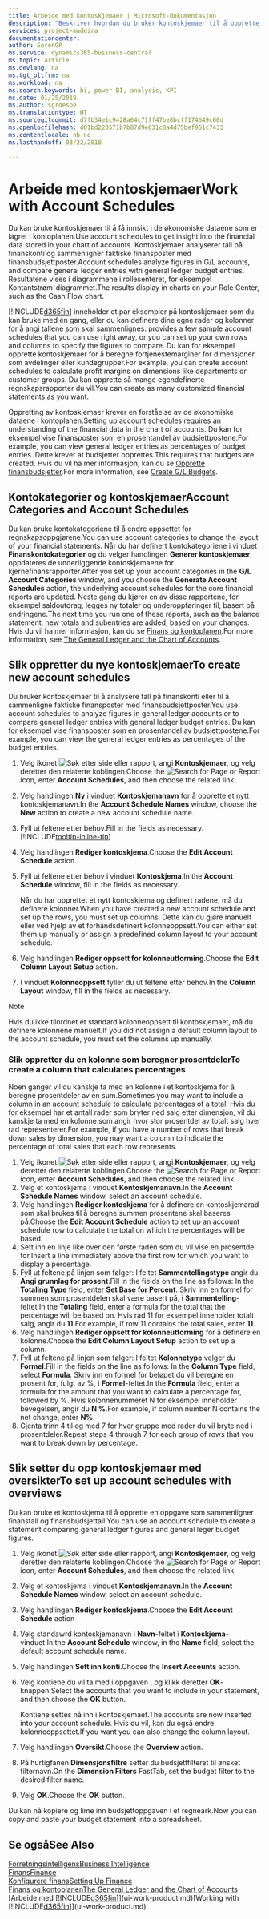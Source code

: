 ```yaml
---
title: Arbeide med kontoskjemaer | Microsoft-dokumentasjon
description: "Beskriver hvordan du bruker kontoskjemaer til å opprette ulike visninger og rapporter for å analysere økonomiske resultatdata."
services: project-madeira
documentationcenter: 
author: SorenGP
ms.service: dynamics365-business-central
ms.topic: article
ms.devlang: na
ms.tgt_pltfrm: na
ms.workload: na
ms.search.keywords: bi, power BI, analysis, KPI
ms.date: 01/25/2018
ms.author: sgroespe
ms.translationtype: HT
ms.sourcegitcommit: d7fb34e1c9428a64c71ff47be8bcff174649c00d
ms.openlocfilehash: d01bd220571b7b87d9e631c8a4d75bef951c7433
ms.contentlocale: nb-no
ms.lasthandoff: 03/22/2018

---
```

# <a name="work-with-account-schedules"></a><span data-ttu-id="98896-103">Arbeide med kontoskjemaer</span><span class="sxs-lookup"><span data-stu-id="98896-103">Work with Account Schedules</span></span>
<span data-ttu-id="98896-104">Du kan bruke kontoskjemaer til å få innsikt i de økonomiske dataene som er lagret i kontoplanen.</span><span class="sxs-lookup"><span data-stu-id="98896-104">Use account schedules to get insight into the financial data stored in your chart of accounts.</span></span> <span data-ttu-id="98896-105">Kontoskjemaer analyserer tall på finanskonti og sammenligner faktiske finansposter med finansbudsjettposter.</span><span class="sxs-lookup"><span data-stu-id="98896-105">Account schedules analyze figures in G/L accounts, and compare general ledger entries with general ledger budget entries.</span></span> <span data-ttu-id="98896-106">Resultatene vises i diagrammene i rollesenteret, for eksempel Kontantstrøm-diagrammet.</span><span class="sxs-lookup"><span data-stu-id="98896-106">The results display in charts on your Role Center, such as the Cash Flow chart.</span></span>  

[!INCLUDE[d365fin](includes/d365fin_md.md)]<span data-ttu-id="98896-107"> inneholder et par eksempler på kontoskjemaer som du kan bruke med én gang, eller du kan definere dine egne rader og kolonner for å angi tallene som skal sammenlignes.</span><span class="sxs-lookup"><span data-stu-id="98896-107"> provides a few sample account schedules that you can use right away, or you can set up your own rows and columns to specify the figures to compare.</span></span> <span data-ttu-id="98896-108">Du kan for eksempel opprette kontoskjemaer for å beregne fortjenestemarginer for dimensjoner som avdelinger eller kundegrupper.</span><span class="sxs-lookup"><span data-stu-id="98896-108">For example, you can create account schedules to calculate profit margins on dimensions like departments or customer groups.</span></span> <span data-ttu-id="98896-109">Du kan opprette så mange egendefinerte regnskapsrapporter du vil.</span><span class="sxs-lookup"><span data-stu-id="98896-109">You can create as many customized financial statements as you want.</span></span>  

<span data-ttu-id="98896-110">Oppretting av kontoskjemaer krever en forståelse av de økonomiske dataene i kontoplanen.</span><span class="sxs-lookup"><span data-stu-id="98896-110">Setting up account schedules requires an understanding of the financial data in the chart of accounts.</span></span> <span data-ttu-id="98896-111">Du kan for eksempel vise finansposter som en prosentandel av budsjettpostene.</span><span class="sxs-lookup"><span data-stu-id="98896-111">For example, you can view general ledger entries as percentages of budget entries.</span></span> <span data-ttu-id="98896-112">Dette krever at budsjetter opprettes.</span><span class="sxs-lookup"><span data-stu-id="98896-112">This requires that budgets are created.</span></span> <span data-ttu-id="98896-113">Hvis du vil ha mer informasjon, kan du se [Opprette finansbudsjetter](finance-how-create-budgets.md).</span><span class="sxs-lookup"><span data-stu-id="98896-113">For more information, see [Create G/L Budgets](finance-how-create-budgets.md).</span></span>

## <a name="account-categories-and-account-schedules"></a><span data-ttu-id="98896-114">Kontokategorier og kontoskjemaer</span><span class="sxs-lookup"><span data-stu-id="98896-114">Account Categories and Account Schedules</span></span>
<span data-ttu-id="98896-115">Du kan bruke kontokategoriene til å endre oppsettet for regnskapsoppgjørene.</span><span class="sxs-lookup"><span data-stu-id="98896-115">You can use account categories to change the layout of your financial statements.</span></span> <span data-ttu-id="98896-116">Når du har definert kontokategoriene i vinduet **Finanskontokategorier** og du velger handlingen **Generer kontoskjemaer**, oppdateres de underliggende kontoskjemaene for kjernefinansrapporter.</span><span class="sxs-lookup"><span data-stu-id="98896-116">After you set up your account categories in the **G/L Account Categories** window, and you choose the **Generate Account Schedules** action, the underlying account schedules for the core financial reports are updated.</span></span> <span data-ttu-id="98896-117">Neste gang du kjører en av disse rapportene, for eksempel saldoutdrag, legges ny totaler og underoppføringer til, basert på endringene.</span><span class="sxs-lookup"><span data-stu-id="98896-117">The next time you run one of these reports, such as the balance statement, new totals and subentries are added, based on your changes.</span></span> <span data-ttu-id="98896-118">Hvis du vil ha mer informasjon, kan du se [Finans og kontoplanen](finance-general-ledger.md).</span><span class="sxs-lookup"><span data-stu-id="98896-118">For more information, see [The General Ledger and the Chart of Accounts](finance-general-ledger.md).</span></span>  

## <a name="to-create-new-account-schedules"></a><span data-ttu-id="98896-119">Slik oppretter du nye kontoskjemaer</span><span class="sxs-lookup"><span data-stu-id="98896-119">To create new account schedules</span></span>  
 <span data-ttu-id="98896-120">Du bruker kontoskjemaer til å analysere tall på finanskonti eller til å sammenligne faktiske finansposter med finansbudsjettposter.</span><span class="sxs-lookup"><span data-stu-id="98896-120">You use account schedules to analyze figures in general ledger accounts or to compare general ledger entries with general ledger budget entries.</span></span> <span data-ttu-id="98896-121">Du kan for eksempel vise finansposter som en prosentandel av budsjettpostene.</span><span class="sxs-lookup"><span data-stu-id="98896-121">For example, you can view the general ledger entries as percentages of the budget entries.</span></span>

1. <span data-ttu-id="98896-122">Velg ikonet ![Søk etter side eller rapport](media/ui-search/search_small.png "Søk etter side eller rapport"), angi **Kontoskjemaer**, og velg deretter den relaterte koblingen.</span><span class="sxs-lookup"><span data-stu-id="98896-122">Choose the ![Search for Page or Report](media/ui-search/search_small.png "Search for Page or Report icon") icon, enter **Account Schedules**, and then choose the related link.</span></span>  
2. <span data-ttu-id="98896-123">Velg handlingen **Ny** i vinduet **Kontoskjemanavn** for å opprette et nytt kontoskjemanavn.</span><span class="sxs-lookup"><span data-stu-id="98896-123">In the **Account Schedule Names** window, choose the **New** action to create a new account schedule name.</span></span>
3. <span data-ttu-id="98896-124">Fyll ut feltene etter behov.</span><span class="sxs-lookup"><span data-stu-id="98896-124">Fill in the fields as necessary.</span></span> [!INCLUDE[tooltip-inline-tip](includes/tooltip-inline-tip_md.md)]
4. <span data-ttu-id="98896-125">Velg handlingen **Rediger kontoskjema**.</span><span class="sxs-lookup"><span data-stu-id="98896-125">Choose the **Edit Account Schedule** action.</span></span>
5. <span data-ttu-id="98896-126">Fyll ut feltene etter behov i vinduet **Kontoskjema**.</span><span class="sxs-lookup"><span data-stu-id="98896-126">In the **Account Schedule** window, fill in the fields as necessary.</span></span>  

    <span data-ttu-id="98896-127">Når du har opprettet et nytt kontoskjema og definert radene, må du definere kolonner.</span><span class="sxs-lookup"><span data-stu-id="98896-127">When you have created a new account schedule and set up the rows, you must set up columns.</span></span> <span data-ttu-id="98896-128">Dette kan du gjøre manuelt eller ved hjelp av et forhåndsdefinert kolonneoppsett.</span><span class="sxs-lookup"><span data-stu-id="98896-128">You can either set them up manually or assign a predefined column layout to your account schedule.</span></span>
6. <span data-ttu-id="98896-129">Velg handlingen **Rediger oppsett for kolonneutforming**.</span><span class="sxs-lookup"><span data-stu-id="98896-129">Choose the **Edit Column Layout Setup** action.</span></span>
7. <span data-ttu-id="98896-130">I vinduet **Kolonneoppsett** fyller du ut feltene etter behov.</span><span class="sxs-lookup"><span data-stu-id="98896-130">In the **Column Layout** window, fill in the fields as necessary.</span></span>

> [!NOTE]  
>   <span data-ttu-id="98896-131">Hvis du ikke tilordnet et standard kolonneoppsett til kontoskjemaet, må du definere kolonnene manuelt.</span><span class="sxs-lookup"><span data-stu-id="98896-131">If you did not assign a default column layout to the account schedule, you must set the columns up manually.</span></span>   

### <a name="to-create-a-column-that-calculates-percentages"></a><span data-ttu-id="98896-132">Slik oppretter du en kolonne som beregner prosentdeler</span><span class="sxs-lookup"><span data-stu-id="98896-132">To create a column that calculates percentages</span></span>  
<span data-ttu-id="98896-133">Noen ganger vil du kanskje ta med en kolonne i et kontoskjema for å beregne prosentdeler av en sum.</span><span class="sxs-lookup"><span data-stu-id="98896-133">Sometimes you may want to include a column in an account schedule to calculate percentages of a total.</span></span> <span data-ttu-id="98896-134">Hvis du for eksempel har et antall rader som bryter ned salg etter dimensjon, vil du kanskje ta med en kolonne som angir hvor stor prosentdel av totalt salg hver rad representerer.</span><span class="sxs-lookup"><span data-stu-id="98896-134">For example, if you have a number of rows that break down sales by dimension, you may want a column to indicate the percentage of total sales that each row represents.</span></span>

1. <span data-ttu-id="98896-135">Velg ikonet ![Søk etter side eller rapport](media/ui-search/search_small.png "Søk etter side eller rapport"), angi **Kontoskjemaer**, og velg deretter den relaterte koblingen.</span><span class="sxs-lookup"><span data-stu-id="98896-135">Choose the ![Search for Page or Report](media/ui-search/search_small.png "Search for Page or Report icon") icon, enter **Account Schedules**, and then choose the related link.</span></span>
2. <span data-ttu-id="98896-136">Velg et kontoskjema i vinduet **Kontoskjemanavn**.</span><span class="sxs-lookup"><span data-stu-id="98896-136">In the **Account Schedule Names** window, select an account schedule.</span></span>  
3. <span data-ttu-id="98896-137">Velg handlingen **Rediger kontoskjema** for å definere en kontoskjemarad som skal brukes til å beregne summen prosentene skal baseres på.</span><span class="sxs-lookup"><span data-stu-id="98896-137">Choose the **Edit Account Schedule** action to set up an account schedule row to calculate the total on which the percentages will be based.</span></span>  
4. <span data-ttu-id="98896-138">Sett inn en linje like over den første raden som du vil vise en prosentdel for.</span><span class="sxs-lookup"><span data-stu-id="98896-138">Insert a line immediately above the first row for which you want to display a percentage.</span></span>  
5. <span data-ttu-id="98896-139">Fyll ut feltene på linjen som følger: I feltet **Sammentellingstype** angir du **Angi grunnlag for prosent**.</span><span class="sxs-lookup"><span data-stu-id="98896-139">Fill in the fields on the line as follows: In the **Totaling Type** field, enter **Set Base for Percent**.</span></span> <span data-ttu-id="98896-140">Skriv inn en formel for summen som prosentdelen skal være basert på, i **Sammentelling**-feltet.</span><span class="sxs-lookup"><span data-stu-id="98896-140">In the **Totaling** field, enter a formula for the total that the percentage will be based on.</span></span> <span data-ttu-id="98896-141">Hvis rad 11 for eksempel inneholder totalt salg, angir du **11**.</span><span class="sxs-lookup"><span data-stu-id="98896-141">For example, if row 11 contains the total sales, enter **11**.</span></span>  
6. <span data-ttu-id="98896-142">Velg handlingen **Rediger oppsett for kolonneutforming** for å definere en kolonne.</span><span class="sxs-lookup"><span data-stu-id="98896-142">Choose the **Edit Column Layout Setup** action to set up a column.</span></span>  
7. <span data-ttu-id="98896-143">Fyll ut feltene på linjen som følger: I feltet **Kolonnetype** velger du **Formel**.</span><span class="sxs-lookup"><span data-stu-id="98896-143">Fill in the fields on the line as follows: In the **Column Type** field, select **Formula**.</span></span> <span data-ttu-id="98896-144">Skriv inn en formel for beløpet du vil beregne en prosent for, fulgt av %, i **Formel**-feltet.</span><span class="sxs-lookup"><span data-stu-id="98896-144">In the **Formula** field, enter a formula for the amount that you want to calculate a percentage for, followed by %.</span></span> <span data-ttu-id="98896-145">Hvis kolonnenummeret N for eksempel inneholder bevegelsen, angir du **N %**.</span><span class="sxs-lookup"><span data-stu-id="98896-145">For example, if column number N contains the net change, enter **N%**.</span></span>  
8. <span data-ttu-id="98896-146">Gjenta trinn 4 til og med 7 for hver gruppe med rader du vil bryte ned i prosentdeler.</span><span class="sxs-lookup"><span data-stu-id="98896-146">Repeat steps 4 through 7 for each group of rows that you want to break down by percentage.</span></span>

## <a name="to-set-up-account-schedules-with-overviews"></a><span data-ttu-id="98896-147">Slik setter du opp kontoskjemaer med oversikter</span><span class="sxs-lookup"><span data-stu-id="98896-147">To set up account schedules with overviews</span></span>  
<span data-ttu-id="98896-148">Du kan bruke et kontoskjema til å opprette en oppgave som sammenligner finanstall og finansbudsjettall.</span><span class="sxs-lookup"><span data-stu-id="98896-148">You can use an account schedule to create a statement comparing general ledger figures and general leger budget figures.</span></span>

1. <span data-ttu-id="98896-149">Velg ikonet ![Søk etter side eller rapport](media/ui-search/search_small.png "Søk etter side eller rapport"), angi **Kontoskjemaer**, og velg deretter den relaterte koblingen.</span><span class="sxs-lookup"><span data-stu-id="98896-149">Choose the ![Search for Page or Report](media/ui-search/search_small.png "Search for Page or Report icon") icon, enter **Account Schedules**, and then choose the related link.</span></span>
2. <span data-ttu-id="98896-150">Velg et kontoskjema i vinduet **Kontoskjemanavn**.</span><span class="sxs-lookup"><span data-stu-id="98896-150">In the **Account Schedule Names** window, select an account schedule.</span></span>  
3. <span data-ttu-id="98896-151">Velg handlingen **Rediger kontoskjema**.</span><span class="sxs-lookup"><span data-stu-id="98896-151">Choose the **Edit Account Schedule** action</span></span>  
4. <span data-ttu-id="98896-152">Velg standawrd kontoskjemanavn i **Navn**-feltet i **Kontoskjema**-vinduet.</span><span class="sxs-lookup"><span data-stu-id="98896-152">In the **Account Schedule** window, in the **Name** field, select the default account schedule name.</span></span>
5. <span data-ttu-id="98896-153">Velg handlingen **Sett inn konti**.</span><span class="sxs-lookup"><span data-stu-id="98896-153">Choose the **Insert Accounts** action.</span></span>  
6. <span data-ttu-id="98896-154">Velg kontiene du vil ta med i oppgaven , og klikk deretter **OK**-knappen.</span><span class="sxs-lookup"><span data-stu-id="98896-154">Select the accounts that you want to include in your statement, and then choose the **OK** button.</span></span>

    <span data-ttu-id="98896-155">Kontiene settes nå inn i kontoskjemaet.</span><span class="sxs-lookup"><span data-stu-id="98896-155">The accounts are now inserted into your account schedule.</span></span> <span data-ttu-id="98896-156">Hvis du vil, kan du også endre kolonneoppsettet.</span><span class="sxs-lookup"><span data-stu-id="98896-156">If you want you can also change the column layout.</span></span>  
7. <span data-ttu-id="98896-157">Velg handlingen **Oversikt**.</span><span class="sxs-lookup"><span data-stu-id="98896-157">Choose the **Overview** action.</span></span>  
8. <span data-ttu-id="98896-158">På hurtigfanen **Dimensjonsfiltre** setter du budsjettfilteret til ønsket filternavn.</span><span class="sxs-lookup"><span data-stu-id="98896-158">On the **Dimension Filters** FastTab, set the budget filter to the desired filter name.</span></span>  
9. <span data-ttu-id="98896-159">Velg **OK**.</span><span class="sxs-lookup"><span data-stu-id="98896-159">Choose the **OK** button.</span></span>  

<span data-ttu-id="98896-160">Du kan nå kopiere og lime inn budsjettoppgaven i et regneark.</span><span class="sxs-lookup"><span data-stu-id="98896-160">Now you can copy and paste your budget statement into a spreadsheet.</span></span>

## <a name="see-also"></a><span data-ttu-id="98896-161">Se også</span><span class="sxs-lookup"><span data-stu-id="98896-161">See Also</span></span>
[<span data-ttu-id="98896-162">Forretningsintelligens</span><span class="sxs-lookup"><span data-stu-id="98896-162">Business Intelligence</span></span>](bi.md)  
[<span data-ttu-id="98896-163">Finans</span><span class="sxs-lookup"><span data-stu-id="98896-163">Finance</span></span>](finance.md)  
[<span data-ttu-id="98896-164">Konfigurere finans</span><span class="sxs-lookup"><span data-stu-id="98896-164">Setting Up Finance</span></span>](finance-setup-finance.md)  
[<span data-ttu-id="98896-165">Finans og kontoplanen</span><span class="sxs-lookup"><span data-stu-id="98896-165">The General Ledger and the Chart of Accounts</span></span>](finance-general-ledger.md)  
<span data-ttu-id="98896-166">[Arbeide med [!INCLUDE[d365fin](includes/d365fin_md.md)]](ui-work-product.md)</span><span class="sxs-lookup"><span data-stu-id="98896-166">[Working with [!INCLUDE[d365fin](includes/d365fin_md.md)]](ui-work-product.md)</span></span>  

